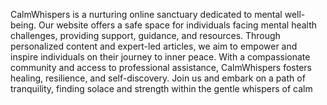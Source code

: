 CalmWhispers is a nurturing online sanctuary dedicated to mental well-being. 
Our website offers a safe space for individuals facing mental health challenges, providing support, guidance, and resources. 
Through personalized content and expert-led articles, we aim to empower and inspire individuals on their journey to inner peace. 
With a compassionate community and access to professional assistance, CalmWhispers fosters healing, resilience, and self-discovery. 
Join us and embark on a path of tranquility, finding solace and strength within the gentle whispers of calm
